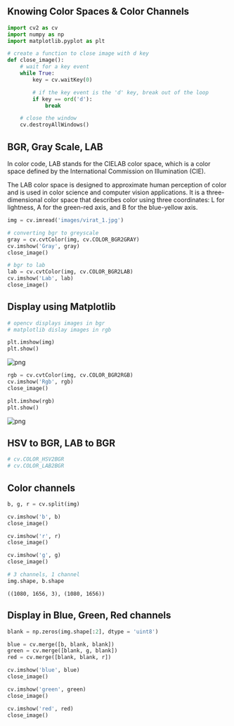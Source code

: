 ## Knowing Color Spaces & Color Channels


```python
import cv2 as cv
import numpy as np
import matplotlib.pyplot as plt
```


```python
# create a function to close image with d key
def close_image():
    # wait for a key event
    while True:
        key = cv.waitKey(0)

        # if the key event is the 'd' key, break out of the loop
        if key == ord('d'):
            break

    # close the window
    cv.destroyAllWindows()
```

## BGR, Gray Scale, LAB

In color code, LAB stands for the CIELAB color space, which is a color space defined by the International Commission on Illumination (CIE).

The LAB color space is designed to approximate human perception of color and is used in color science and computer vision applications. It is a three-dimensional color space that describes color using three coordinates: L for lightness, A for the green-red axis, and B for the blue-yellow axis.


```python
img = cv.imread('images/virat_1.jpg')

# converting bgr to greyscale
gray = cv.cvtColor(img, cv.COLOR_BGR2GRAY)
cv.imshow('Gray', gray)
close_image()
```


```python
# bgr to lab 
lab = cv.cvtColor(img, cv.COLOR_BGR2LAB)
cv.imshow('Lab', lab)
close_image()
```

## Display using Matplotlib


```python
# opencv displays images in bgr
# matplotlib dislay images in rgb
```


```python
plt.imshow(img)
plt.show()
```


    
![png](output_9_0.png)
    



```python
rgb = cv.cvtColor(img, cv.COLOR_BGR2RGB)
cv.imshow('Rgb', rgb)
close_image()
```


```python
plt.imshow(rgb)
plt.show()
```


    
![png](output_11_0.png)
    


## HSV to BGR, LAB to BGR


```python
# cv.COLOR_HSV2BGR
# cv.COLOR_LAB2BGR
```

## Color channels


```python
b, g, r = cv.split(img)
```


```python
cv.imshow('b', b)
close_image()

cv.imshow('r', r)
close_image()

cv.imshow('g', g)
close_image()
```


```python
# 3 channels, 1 channel
img.shape, b.shape
```




    ((1080, 1656, 3), (1080, 1656))



## Display in Blue, Green, Red channels


```python
blank = np.zeros(img.shape[:2], dtype = 'uint8')

blue = cv.merge([b, blank, blank])
green = cv.merge([blank, g, blank])
red = cv.merge([blank, blank, r])

cv.imshow('blue', blue)
close_image()

cv.imshow('green', green)
close_image()

cv.imshow('red', red)
close_image()
```


```python

```
